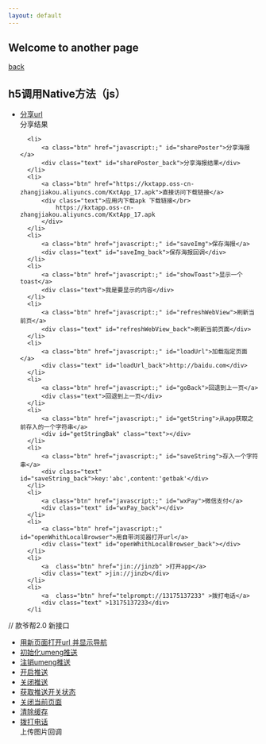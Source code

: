 ```yaml
---
layout: default
---
```


## Welcome to another page

[back](./)

<body>
  <div class="ms-list">
  <h2>h5调用Native方法（js）</h2>
  <ul>
      <li>
          <a class="btn" href="javascript:;" id="share">分享url</a>
          <div class="text" id="share_back">分享结果</div>
      </li>

      <li>
          <a class="btn" href="javascript:;" id="sharePoster">分享海报</a>
          <div class="text" id="sharePoster_back">分享海报结果</div>
      </li>
      <li>
          <a class="btn" href="https://kxtapp.oss-cn-zhangjiakou.aliyuncs.com/KxtApp_17.apk">直接访问下载链接</a>
          <div class="text">应用内下载apk 下载链接</br>
              https://kxtapp.oss-cn-zhangjiakou.aliyuncs.com/KxtApp_17.apk
          </div>
      </li>
      <li>
          <a class="btn" href="javascript:;" id="saveImg">保存海报</a>
          <div class="text" id="saveImg_back">保存海报回调</div>
      </li>
      <li>
          <a class="btn" href="javascript:;" id="showToast">显示一个toast</a>
          <div class="text">我是要显示的内容</div>
      </li>
      <li>
          <a class="btn" href="javascript:;" id="refreshWebView">刷新当前页</a>
          <div class="text" id="refreshWebView_back">刷新当前页面</div>
      </li>
      <li>
          <a class="btn" href="javascript:;" id="loadUrl">加载指定页面</a>
          <div class="text" id="loadUrl_back">http://baidu.com</div>
      </li>
      <li>
          <a class="btn" href="javascript:;" id="goBack">回退到上一页</a>
          <div class="text">回退到上一页</div>
      </li>
      <li>
          <a class="btn" href="javascript:;" id="getString">从app获取之前存入的一个字符串</a>
          <div id="getStringBak" class="text"></div>
      </li>
      <li>
          <a class="btn" href="javascript:;" id="saveString">存入一个字符串</a>
          <div class="text" id="saveString_back">key:'abc',content:'getbak'</div>
      </li>
      <li>
          <a class="btn" href="javascript:;" id="wxPay">微信支付</a>
          <div class="text" id="wxPay_back"></div>
      </li>
      <li>
          <a class="btn" href="javascript:;" id="openWhithLocalBrowser">用自带浏览器打开url</a>
          <div class="text" id="openWhithLocalBrowser_back"></div>
      </li>
      <li>
          <a  class="btn" href="jin://jinzb" >打开app</a>
          <div class="text" >jin://jinzb</div>
      </li>
      <li>
          <a  class="btn" href="telprompt://13175137233" >拨打电话</a>
          <div class="text" >13175137233</div>
      </li

  </ul>
</div>
<div class="route-list">
// 款爷帮2.0 新接口
<ul>
  <li>
      <a class="btn" href="javascript:;" id="openWhithNewPage">用新页面打开url 并显示导航</a>
      <div class="text" id="openWhithNewPage_back"></div>
  </li>
  <li>
    <a class="btn" href="javascript:;" id="initUMPush">初始化umeng推送</a>
    <div class="text" id="initUMPush_back"></div>
  </li>
  <li>
    <a class="btn" href="javascript:;" id="uninitUMPush">注销umeng推送</a>
    <div class="text" id="uninitUMPush_back"></div>
  </li>
  <li>
      <a class="btn" href="javascript:;" id="openNotifySetting">开启推送</a>
      <div class="text" id="openNotifySetting_back"></div>
  </li>
  <li>
      <a class="btn" href="javascript:;" id="closeNotifySetting">关闭推送</a>
      <div class="text" id="closeNotifySetting_back"></div>
  </li>
  <li>
      <a class="btn" href="javascript:;" id="getNotifyStatus">获取推送开关状态</a>
      <div class="text" id="getNotifyStatus_back"></div>
  </li>
  <li>
      <a class="btn" href="javascript:;" id="finishCurrentPage">关闭当前页面</a>
      <div class="text" id="finishCurrentPage_back"></div>
  </li>
  <li>
      <a class="btn" href="javascript:;" id="clearCache">清除缓存</a>
      <div class="text" id="clearCache_back"></div>
  </li>
  <li>
      <a  class="btn" href="javascript:;" id ="updateImg">拨打电话</a>
      <div class="text" id="updateImg_back" >上传图片回调</div>
  </li>
</ul>
</div>
<div id='log'></div>
<script>
<!-- var bridge = window.__SHANGHAIWEICHUANG_KUANYEBANG__web2app__; -->
      var bridge = window.__SHANGHAIWEICHUANG_KUANYEBANG__web2app__;
      function global(name, val) {
          var iName = '__SHANGHAIWEICHUANG_KUANYEBANG__' + name + '__';
          return arguments.length > 1 ? (window[iName] = val) : window[iName];
      }
      function log(message, data) {
    var log = document.getElementById('log')
    var el = document.createElement('div')
    el.className = 'logLine'
    el.innerHTML = uniqueId++ + '. ' + message + ':<br/>' + JSON.stringify(data)
    if (log.children.length) { log.insertBefore(el, log.children[0]) }
    else { log.appendChild(el) }
  }
// web调用app
function web2app(name, aData, fn, aCallback) {
  var data = aData || {};
  var callback = typeof aCallback === 'function' ? aCallback : function() {};
  var iosInterfaces, interfaces;
  if (window.webkit && window.webkit.messageHandlers && window.webkit.messageHandlers.web2app && typeof window.webkit.messageHandlers.web2app.postMessage === 'function') {
    iosInterfaces = window.webkit.messageHandlers.web2app.postMessage;
  } else {
    interfaces = global('web2app');
  }
  if (iosInterfaces || (interfaces && typeof interfaces[name] === 'function')) {
    if (data && data.callback) {
      var callbackName = 'web2app_callbacks__callback'.toLocaleLowerCase();
      global(callbackName, function(data) {
        callback(data);
        delete global(callbackName);
      });
      data.callback = callbackName;
    }
    if (iosInterfaces) {
      var iData = {
        method: name,
        params: data
      };
      console.log('调起', {
        iosInterfaces: window.webkit.messageHandlers.web2app.postMessage,
        methodName: name,
        iData: iData
      });
      try {
        window.webkit.messageHandlers.web2app.postMessage(JSON.stringify(iData));
      } catch (err) {
        console.error(err);
        typeof fn === 'function' ? callback(fn(data)) : callback();
      }
    } else {
      console.log('调起', {
        interfaces: interfaces,
        methodName: name,
        'interfaces[methodName]': interfaces[name],
        data: data
      });
      try {
        interfaces[name](JSON.stringify(data));
      } catch (err) {
        console.error(err);
        typeof fn === 'function' ? callback(fn(data)) : callback();
      }
    }
    if (!data || !data.callback) {
      callback();
    }
  } else {
    typeof fn === 'function' ? callback(fn(data)) : callback();
  }
}

 // app回调web
   global('app2web', function(name, data) {
      var fn = global(name);
      console.log('回调', {
              name: name,
              fn: fn,
              data: data,
              parseDataRet: JSON.parse(data)
         });
  typeof fn === 'function' && fn(JSON.parse(data));
    });


      /****web调用app***/
  //分享url
    document.querySelector('#share').onclick = function() {
      web2app('share',{title:'金主邦分享',desc:'http://baidu.com',link:'http://baidu.com',imgUrl:'https://timgsa.baidu.com/timg?image&quality=80&size=b9999_10000&sec=1536565376247&di=2e3be825e12331d268301f962a052194&imgtype=0&src=http%3A%2F%2Fimg.zcool.cn%2Fcommunity%2F01f09e577b85450000012e7e182cf0.jpg%401280w_1l_2o_100sh.jpg',way:'1',callback:'e'},
      function(){},function(result){
          var log = document.getElementById('share_back')
        log.innerHTML = 'result :<br/>' + JSON.stringify(result)
      });
      }
      //分享海报
    document.querySelector('#sharePoster').onclick = function() {
      web2app('sharePoster',{title:'http://baidu.com',desc:'http://baidu.com',link:'http://baidu.com',way:'wxTimeline',imgUrl:'https://timgsa.baidu.com/timg?image&quality=80&size=b9999_10000&sec=1536565376247&di=2e3be825e12331d268301f962a052194&imgtype=0&src=http%3A%2F%2Fimg.zcool.cn%2Fcommunity%2F01f09e577b85450000012e7e182cf0.jpg%401280w_1l_2o_100sh.jpg',callback:'e'},
          function(){},function(result){
          var log = document.getElementById('sharePoster_back')
        log.innerHTML = 'result :<br/>' + JSON.stringify(result)
      });
      }
      //保存海报
    document.querySelector('#saveImg').onclick = function() {
      web2app('saveImg',{callback:'w',imgUrl:'https://timgsa.baidu.com/timg?image&quality=80&size=b9999_10000&sec=1536565376247&di=2e3be825e12331d268301f962a052194&imgtype=0&src=http%3A%2F%2Fimg.zcool.cn%2Fcommunity%2F01f09e577b85450000012e7e182cf0.jpg%401280w_1l_2o_100sh.jpg'},
      function(){},function(result){
          var log = document.getElementById('saveImg_back')
        log.innerHTML = 'result :<br/>' + JSON.stringify(result)
      });
      }
       //显示一个toast
    document.querySelector('#showToast').onclick = function() {
      web2app('showToast',{content:'我是要显示的内容'},function(){},function(){});
      }
        //刷新当前页面
    document.querySelector('#refreshWebView').onclick = function() {
       web2app('refreshWebView',{},function(){},function(){});
      }
        //加载指定页面
    document.querySelector('#loadUrl').onclick = function() {
      web2app('openWebPage',{link:'https://baidu.com'},function(){},function(){});
      }
        //回退到上一页
    document.querySelector('#goBack').onclick = function() {
      web2app('goBack',{},function(result){},function(result){})
      }
       //取值
    document.querySelector('#getString').onclick = function() {
          web2app('getString',{key:'abc',callback:'a'},function(result){
          },function(result){
              var log = document.getElementById('getStringBak')
              log.innerHTML = 'result :<br/>' + JSON.stringify(result)
          });
      }
       //放值
    document.querySelector('#saveString').onclick = function() {
          web2app('saveString',{key:'abc',content:'getbak',callback:'b'},function(result){},function(result){
              var log = document.getElementById('saveString_back')
              log.innerHTML = 'result :<br/>' + JSON.stringify(result)
          })
      }
       //微信支付
    document.querySelector('#wxPay').onclick = function() {
      web2app('wxPay',{appId:'wx735d3e44bc0b0ca2',partnerId:'1514386351',prepayId:'wx13143313010589b2c7c3aef13555396903',nonceStr:'514a02b6808a89dd1c4c2e89293b9c89',timeStamp:'1536820393',sign:'F4561BBE8A6478F5BBE44063F5EF85D6',callback:'abc'},
          function(){},function(result){
              var log = document.getElementById('wxPay_back')
              log.innerHTML = 'result :<br/>' + JSON.stringify(result)
          });
      }
      //用自带浏览器打开url
    document.querySelector('#openWhithLocalBrowser').onclick = function() {
          web2app('openWhithLocalBrowser',{link:'http://baidu.com',callback:'b'},function(result){},function(result){
              var log = document.getElementById('openWhithLocalBrowser_back')
              log.innerHTML = 'result :<br/>' + JSON.stringify(result)
          })
      }
      //用自带浏览器打开url
    document.querySelector('#openWhithLocalBrowser').onclick = function() {
          web2app('openWhithLocalBrowser',{link:'http://baidu.com',callback:'b'},function(result){},function(result){
              var log = document.getElementById('openWhithLocalBrowser_back')
              log.innerHTML = 'result :<br/>' + JSON.stringify(result)
          })
      }
       //初始化umeng 推送
     document.querySelector('#initUMPush').onclick = function() {
          web2app('initUMPush',{uid:'weithink',islogin:'1',callback:'b'},function(result){},function(result){
                var log = document.getElementById('initUMPush_back')
                log.innerHTML = 'result :<br/>' + JSON.stringify(result)
          })
      }
      //注销umeng 推送
    document.querySelector('#uninitUMPush').onclick = function() {
         web2app('initUMPush',{uid:'weithink',islogin:'2',callback:'b'},function(result){},function(result){
               var log = document.getElementById('uninitUMPush_back')
               log.innerHTML = 'result :<br/>' + JSON.stringify(result)
         })
     }
      //用新界面打开一个连接
    document.querySelector('#openWhithNewPage').onclick = function() {
         web2app('openWhithNewPage',{link:'http://baidu.com/',callback:'b',showBar:'show'},function(result){},function(result){
               var log = document.getElementById('openWhithNewPage_back')
               log.innerHTML = 'result :<br/>' + JSON.stringify(result)
         })
     }
     //开启推送开关
   document.querySelector('#openNotifySetting').onclick = function() {
        web2app('openNotifySetting',{uid:'weithink',isOpen:'1',callback:'b'},function(result){},function(result){
              var log = document.getElementById('openNotifySetting_back')
              log.innerHTML = 'result :<br/>' + JSON.stringify(result)
        })
    }
    document.querySelector('#closeNotifySetting').onclick = function() {
         web2app('openNotifySetting',{uid:'weithink',isOpen:'2',callback:'b'},function(result){},function(result){
               var log = document.getElementById('closeNotifySetting_back')
               log.innerHTML = 'result :<br/>' + JSON.stringify(result)
         })
     }
    //开启推送开关
  document.querySelector('#getNotifyStatus').onclick = function() {
       web2app('getNotifyStatus',{callback:'b'},function(result){},function(result){
             var log = document.getElementById('getNotifyStatus_back')
             log.innerHTML = 'result :<br/>' + JSON.stringify(result)
       })
   }
   //关闭当前页面
 document.querySelector('#finishCurrentPage').onclick = function() {
      web2app('finishCurrentPage',{callback:'b'},function(result){},function(result){
            var log = document.getElementById('finishCurrentPage_back')
            log.innerHTML = 'result :<br/>' + JSON.stringify(result)
      })
  }
  //清除缓存
document.querySelector('#clearCache').onclick = function() {
     web2app('clearCache',{callback:'b'},function(result){},function(result){
           var log = document.getElementById('clearCache_back')
           log.innerHTML = 'result :<br/>' + JSON.stringify(result)
     })
 }

 document.getElementById('updateImg').onclick=function(){
   web2app('updateImgByQiniu',{callback:'b',filePath: [
    "/storage/emulated/0/Pictures/PIC-20190305-1548021063004719.png","/storage/emulated/0/Pictures/PIC-20190305-1548021063004719.png"
],key:['111','222'],token:'XaHBTm32-TgI9cj3HST-c7cLtJe8ruqjLaPEMF4v:VcKyi5j8z9MSJ0UjLp2L9agigK4=:eyJzY29wZSI6Imt5Yi1waWMiLCJkZWFkbGluZSI6MTU1MTc4ODU4M30='},function(result){},function(result){
         var log = document.getElementById('updateImg_back')
         log.innerHTML = 'result :<br/>' + JSON.stringify(result)
   })
 }
</script>

</body>
